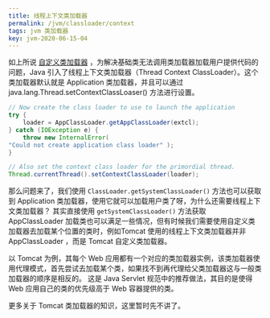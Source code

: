 ```yaml
---
title: 线程上下文类加载器
permalink: /jvm/classloader/context
tags: jvm 类加载器
key: jvm-2020-06-15-04
---
```


如上所说 [自定义类加载器](/jvm/classloader/myself) ，为解决基础类无法调用类加载器加载用户提供代码的问题，Java 引入了线程上下文类加载器（Thread Context ClassLoader）。这个类加载器默认就是 Application 类加载器，并且可以通过 java.lang.Thread.setContextClassLoaser() 方法进行设置。

```java
// Now create the class loader to use to launch the application
try {
    loader = AppClassLoader.getAppClassLoader(extcl);
} catch (IOException e) {
    throw new InternalError(
"Could not create application class loader" );
}

// Also set the context class loader for the primordial thread.
Thread.currentThread().setContextClassLoader(loader);
```
那么问题来了，我们使用 `ClassLoader.getSystemClassLoader()` 方法也可以获取到 Application 类加载器，使用它就可以加载用户类了呀，为什么还需要线程上下文类加载器？
其实直接使用 `getSystemClassLoader()` 方法获取 AppClassLoader 加载类也可以满足一些情况，但有时候我们需要使用自定义类加载器去加载某个位置的类时，例如Tomcat 使用的线程上下文类加载器并非 AppClassLoader ，而是 Tomcat 自定义类加载器。

以 Tomcat 为例，其每个 Web 应用都有一个对应的类加载器实例，该类加载器使用代理模式，首先尝试去加载某个类，如果找不到再代理给父类加载器这与一般类加载器的顺序是相反的。
这是 Java Servlet 规范中的推荐做法，其目的是使得 Web 应用自己的类的优先级高于 Web 容器提供的类。

更多关于 Tomcat 类加载器的知识，这里暂时先不讲了。
